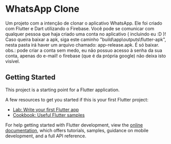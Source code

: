 # WhatsApp Clone

Um projeto com a intenção de clonar o aplicativo WhatsApp. Ele foi criado com Flutter e Dart utilizando o Firebase.
Você pode se comunicar com qualquer pessoa que haja criado uma conta no aplicativo ( incluindo eu :D )!
Caso queira baixar a apk, siga este caminho "build\app\outputs\flutter-apk", nesta pasta irá haver um arquivo chamado: app-release.apk. É só baixar.
obs.: pode criar a conta sem medo, eu não possuo acesso à senha da sua conta, apenas do e-mail! o firebase (que é da própria google) não deixa isto visível.

## Getting Started

This project is a starting point for a Flutter application.

A few resources to get you started if this is your first Flutter project:

- [Lab: Write your first Flutter app](https://docs.flutter.dev/get-started/codelab)
- [Cookbook: Useful Flutter samples](https://docs.flutter.dev/cookbook)

For help getting started with Flutter development, view the
[online documentation](https://docs.flutter.dev/), which offers tutorials,
samples, guidance on mobile development, and a full API reference.
